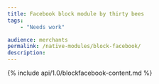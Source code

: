 ```yaml
---
title: Facebook block module by thirty bees
tags:
    - "Needs work"

audience: merchants
permalink: /native-modules/block-facebook/
description:
---
```


{% include api/1.0/blockfacebook-content.md %}